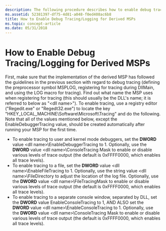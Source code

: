 ```yaml
---
description: The following procedure describes how to enable debug tracing and logging.
ms.assetid: 52381397-df75-4d81-a048-f0ed408ac6b8
title: How to Enable Debug Tracing/Logging for Derived MSPs
ms.topic: concept-article
ms.date: 05/31/2018
---
```


# How to Enable Debug Tracing/Logging for Derived MSPs

First, make sure that the implementation of the derived MSP has followed the guidelines in the previous section with regard to debug tracing (defining the preprocessor symbol MSPLOG, registering for tracing during DllMain, and using the LOG macro for tracing). Find out what name the MSP uses when registering for tracing (this should usually be the DLL's name; it is referred to below as "&lt;dll name&gt;"). To enable tracing, use a registry editor ("Regedit.exe" or "Regedt32.exe") to locate the key "HKEY\_LOCAL\_MACHINE\\Software\\Microsoft\\Tracing" and do the following. Note that all of the values mentioned below, except the EnableDebuggerTracing value, should be created automatically after running your MSP for the first time.

-   To enable tracing to user and kernel mode debuggers, set the **DWORD** value &lt;dll name&gt;\\EnableDebuggerTracing to 1. Optionally, use the **DWORD** value &lt;dll name&gt;\ConsoleTracing Mask to enable or disable various levels of trace output (the default is 0xFFFF0000, which enables all trace levels).
-   To enable tracing to a file, set the **DWORD** value &lt;dll name&gt;\\EnableFileTracing to 1. Optionally, use the string value &lt;dll name&gt;\\FileDirectory to adjust the location of the log file. Optionally, use the **DWORD** value &lt;dll name&gt;\\FileTracingMask to enable or disable various levels of trace output (the default is 0xFFFF0000, which enables all trace levels).
-   To enable tracing to a separate console window, separated by DLL, set the **DWORD** value EnableConsoleTracing to 1, AND ALSO set the **DWORD** value &lt;dll name&gt;\\EnableConsoleTracing to 1. Optionally, use the **DWORD** value &lt;dll name&gt;\\ConsoleTracing Mask to enable or disable various levels of trace output (the default is 0xFFFF0000, which enables all trace levels).

 

 



